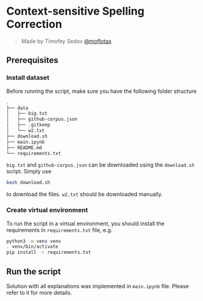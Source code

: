 # Context-sensitive Spelling Correction

> Made by Timofey Sedov [@moflotas](t.me/moflotas)

## Prerequisites

### Install dataset

Before running the script, make sure you have the following folder structure

```bash
.
├── data
│   ├── big.txt
│   ├── github-corpus.json
│   ├── .gitkeep
│   └── w2.txt
├── download.sh
├── main.ipynb
├── README.md
└── requirements.txt
```

`big.txt` and `github-corpus.json` can be downloaded using the `download.sh` script. Simply use

```bash
bash download.sh
```

to download the files. `w2.txt` should be downloaded manually.

### Create virtual environment

To run the script in a virtual environment, you should install the requirements in `requirements.txt` file, e.g.

```bash
python3 -m venv venv
. venv/bin/activate
pip install -r requirements.txt
```

## Run the script

Solution with all explanations was implemented in `main.ipynb` file. Please refer to it for more details.
